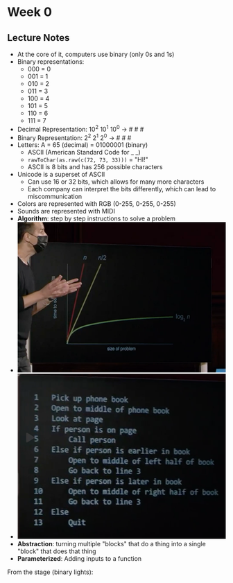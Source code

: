 # Week 0

## Lecture Notes

- At the core of it, computers use binary (only 0s and 1s)
- Binary representations:
    - 000 = 0
    - 001 = 1
    - 010 = 2
    - 011 = 3
    - 100 = 4
    - 101 = 5
    - 110 = 6
    - 111 = 7
- Decimal Representation: 10<sup>2</sup> 10<sup>1</sup> 10<sup>0</sup> -> # # #
- Binary Representation: 2<sup>2</sup> 2<sup>1</sup> 2<sup>0</sup> -> # # #
- Letters: A = 65 (decimal) = 01000001 (binary)
    - ASCII (American Standard Code for _ _)
    - `rawToChar(as.raw(c(72, 73, 33)))` = "HI!"
    - ASCII is 8 bits and has 256 possible characters
- Unicode is a superset of ASCII
    - Can use 16 or 32 bits, which allows for many more characters
    - Each company can interpret the bits differently, which can lead to 
    miscommunication 
- Colors are represented with RGB (0-255, 0-255, 0-255)
- Sounds are represented with MIDI
- **Algorithm**: step by step instructions to solve a problem
- ![algorithm solution time](algorithm_solution.png)
- ![algorithm psuedocode](algorithm_psuedocode.png)
- **Abstraction**: turning multiple "blocks" that do a thing into a single "block" 
that does that thing
- **Parameterized**: Adding inputs to a function



From the stage (binary lights): 
    